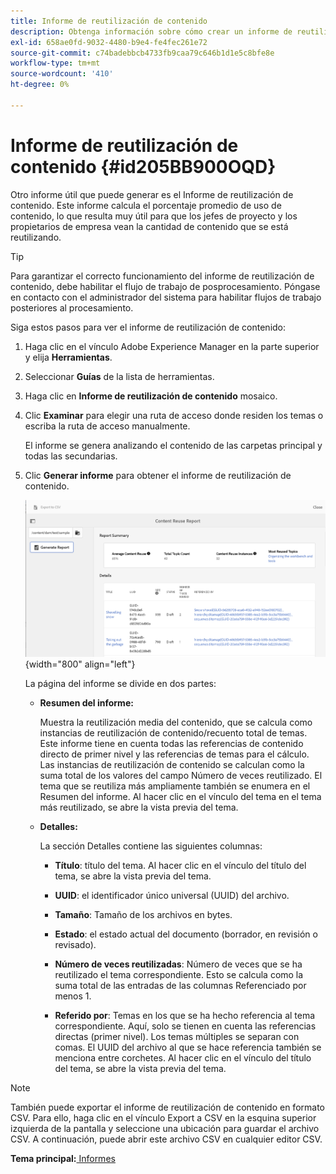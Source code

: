 ```yaml
---
title: Informe de reutilización de contenido
description: Obtenga información sobre cómo crear un informe de reutilización de contenido
exl-id: 658ae0fd-9032-4480-b9e4-fe4fec261e72
source-git-commit: c74badebbcb4733fb9caa79c646b1d1e5c8bfe8e
workflow-type: tm+mt
source-wordcount: '410'
ht-degree: 0%

---
```


# Informe de reutilización de contenido {#id205BB900OQD}

Otro informe útil que puede generar es el Informe de reutilización de contenido. Este informe calcula el porcentaje promedio de uso de contenido, lo que resulta muy útil para que los jefes de proyecto y los propietarios de empresa vean la cantidad de contenido que se está reutilizando.

>[!TIP]
>
> Para garantizar el correcto funcionamiento del informe de reutilización de contenido, debe habilitar el flujo de trabajo de posprocesamiento. Póngase en contacto con el administrador del sistema para habilitar flujos de trabajo posteriores al procesamiento.

Siga estos pasos para ver el informe de reutilización de contenido:

1. Haga clic en el vínculo Adobe Experience Manager en la parte superior y elija **Herramientas**.

1. Seleccionar **Guías** de la lista de herramientas.

1. Haga clic en **Informe de reutilización de contenido** mosaico.

1. Clic **Examinar** para elegir una ruta de acceso donde residen los temas o escriba la ruta de acceso manualmente.

   El informe se genera analizando el contenido de las carpetas principal y todas las secundarias.

1. Clic **Generar informe** para obtener el informe de reutilización de contenido.

   ![](images/content-reuse-uuid.png){width="800" align="left"}

   La página del informe se divide en dos partes:

   - **Resumen del informe:**

      Muestra la reutilización media del contenido, que se calcula como instancias de reutilización de contenido/recuento total de temas. Este informe tiene en cuenta todas las referencias de contenido directo de primer nivel y las referencias de temas para el cálculo. Las instancias de reutilización de contenido se calculan como la suma total de los valores del campo Número de veces reutilizado. El tema que se reutiliza más ampliamente también se enumera en el Resumen del informe. Al hacer clic en el vínculo del tema en el tema más reutilizado, se abre la vista previa del tema.

   - **Detalles:**

      La sección Detalles contiene las siguientes columnas:

      - **Título**: título del tema. Al hacer clic en el vínculo del título del tema, se abre la vista previa del tema.

      - **UUID**: el identificador único universal \(UUID\) del archivo.

      - **Tamaño**: Tamaño de los archivos en bytes.

      - **Estado**: el estado actual del documento (borrador, en revisión o revisado).

      - **Número de veces reutilizadas**: Número de veces que se ha reutilizado el tema correspondiente. Esto se calcula como la suma total de las entradas de las columnas Referenciado por menos 1.

      - **Referido por**: Temas en los que se ha hecho referencia al tema correspondiente. Aquí, solo se tienen en cuenta las referencias directas \(primer nivel\). Los temas múltiples se separan con comas. El UUID del archivo al que se hace referencia también se menciona entre corchetes. Al hacer clic en el vínculo del título del tema, se abre la vista previa del tema.


>[!NOTE]
>
> También puede exportar el informe de reutilización de contenido en formato CSV. Para ello, haga clic en el vínculo Export a CSV en la esquina superior izquierda de la pantalla y seleccione una ubicación para guardar el archivo CSV. A continuación, puede abrir este archivo CSV en cualquier editor CSV.

**Tema principal:**[ Informes](reports-intro.md)
